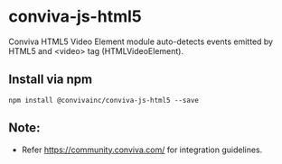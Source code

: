# conviva-js-html5
Conviva HTML5 Video Element module auto-detects events emitted by HTML5 and &lt;video&gt; tag (HTMLVideoElement).

## Install via npm 

```
npm install @convivainc/conviva-js-html5 --save
```

## Note:
* Refer https://community.conviva.com/ for integration guidelines.